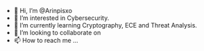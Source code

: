 - 👋 Hi, I’m @Arinpisxo
- 👀 I’m interested in Cybersecurity.
- 🌱 I’m currently learning Cryptography, ECE and Threat Analysis.
- 💞️ I’m looking to collaborate on 
- 📫 How to reach me ...

<!---
Arinpisxo/Arinpisxo is a ✨ special ✨ repository because its `README.md` (this file) appears on your GitHub profile.
You can click the Preview link to take a look at your changes.
--->
